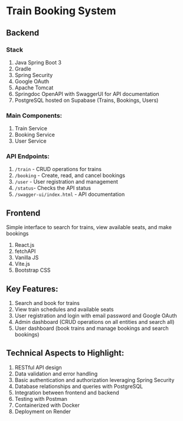 # Train Booking System

## Backend
### Stack
1. Java Spring Boot 3
2. Gradle
3. Spring Security
4. Google OAuth
5. Apache Tomcat
6. Springdoc OpenAPI with SwaggerUI for API documentation
7. PostgreSQL hosted on Supabase (Trains, Bookings, Users)

### Main Components:
1. Train Service
3. Booking Service
4. User Service

### API Endpoints:
1. `/train` - CRUD operations for trains
3. `/booking` - Create, read, and cancel bookings
4. `/user` - User registration and management
5. `/status`- Checks the API status
6. `/swagger-ui/index.html` - API documentation

## Frontend
Simple interface to search for trains, view available seats, and make bookings
1. React.js
2. fetchAPI
2. Vanilla JS
3. Vite.js
4. Bootstrap CSS

## Key Features:
1. Search and book for trains
2. View train schedules and available seats
4. User registration and login with email password and Google OAuth
5. Admin dashboard (CRUD operations on all entities and search all)
6. User dashboard (book trains and manage bookings and search bookings)

## Technical Aspects to Highlight:
1. RESTful API design
2. Data validation and error handling
3. Basic authentication and authorization leveraging Spring Security
4. Database relationships and queries with PostgreSQL
5. Integration between frontend and backend
6. Testing with Postman 
7. Containerized with Docker 
8. Deployment on Render
